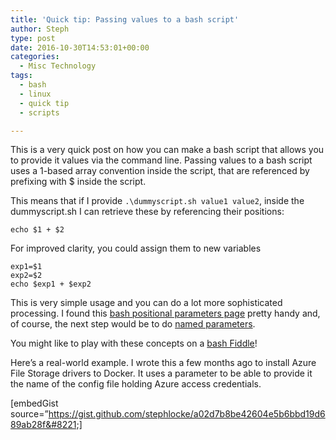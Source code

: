 ```yaml
---
title: 'Quick tip: Passing values to a bash script'
author: Steph
type: post
date: 2016-10-30T14:53:01+00:00
categories:
  - Misc Technology
tags:
  - bash
  - linux
  - quick tip
  - scripts

---
```

This is a very quick post on how you can make a bash script that allows you to provide it values via the command line. Passing values to a bash script uses a 1-based array convention inside the script, that are referenced by prefixing with $ inside the script.

This means that if I provide `.\dummyscript.sh value1 value2`, inside the dummyscript.sh I can retrieve these by referencing their positions:

    echo $1 + $2
    

For improved clarity, you could assign them to new variables

    exp1=$1
    exp2=$2
    echo $exp1 + $exp2
    

This is very simple usage and you can do a lot more sophisticated processing. I found this [bash positional parameters page][1] pretty handy and, of course, the next step would be to do [named parameters][2].

You might like to play with these concepts on a [bash Fiddle][3]!

<!-- more -->

Here&#8217;s a real-world example. I wrote this a few months ago to install Azure File Storage drivers to Docker. It uses a parameter to be able to provide it the name of the config file holding Azure access credentials.

[embedGist source=&#8221;https://gist.github.com/stephlocke/a02d7b8be42604e5b6bbd19d689ab28f&#8221;]

 [1]: http://wiki.bash-hackers.org/scripting/posparams
 [2]: http://wiki.bash-hackers.org/howto/getopts_tutorial
 [3]: https://www.tutorialspoint.com/execute_bash_online.php